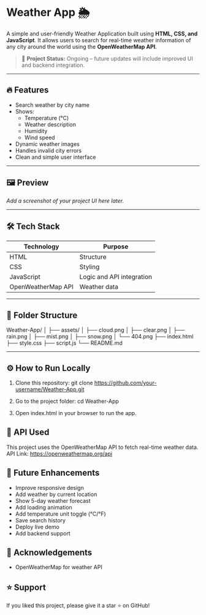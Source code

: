 # Weather App 🌦️

A simple and user-friendly Weather Application built using **HTML, CSS, and JavaScript**. It allows users to search for real-time weather information of any city around the world using the **OpenWeatherMap API**.

> 🚧 **Project Status:** Ongoing – future updates will include improved UI and backend integration.

---

## 🔥 Features
- Search weather by city name
- Shows:
  - Temperature (°C)
  - Weather description
  - Humidity
  - Wind speed
- Dynamic weather images
- Handles invalid city errors
- Clean and simple user interface

---

## 🖼️ Preview
_Add a screenshot of your project UI here later._

---

## 🛠️ Tech Stack
| Technology | Purpose |
|-------------|----------|
| HTML        | Structure |
| CSS         | Styling |
| JavaScript  | Logic and API integration |
| OpenWeatherMap API | Weather data |

---

## 📂 Folder Structure

Weather-App/
│
├── assets/
│ ├── cloud.png
│ ├── clear.png
│ ├── rain.png
│ ├── mist.png
│ ├── snow.png
│ └── 404.png
├── index.html
├── style.css
├── script.js
└── README.md

---

## ⚙️ How to Run Locally
1. Clone this repository: git clone https://github.com/your-username/Weather-App.git

2. Go to the project folder: cd Weather-App

3. Open index.html in your browser to run the app.

## 🔑 API Used
This project uses the OpenWeatherMap API to fetch real-time weather data.
API Link: https://openweathermap.org/api

## 🔮 Future Enhancements
- Improve responsive design
- Add weather by current location
- Show 5-day weather forecast
- Add loading animation
- Add temperature unit toggle (°C/°F)
- Save search history
- Deploy live demo
- Add backend support

## 🙌 Acknowledgements
- OpenWeatherMap for weather API

## ⭐ Support
If you liked this project, please give it a star ⭐ on GitHub!



